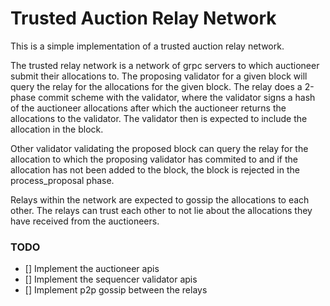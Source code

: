 # Trusted Auction Relay Network

This is a simple implementation of a trusted auction relay network. 

The trusted relay network is a network of grpc servers to which auctioneer submit their allocations to. The proposing validator for a given block will query the relay for the
allocations for the given block. The relay does a 2-phase commit scheme with the validator, where the validator signs a hash of the auctioneer allocations 
after which the auctioneer returns the allocations to the validator. The validator then is expected to include the allocation in the block.

Other validator validating the proposed block can query the relay for the allocation to which the proposing validator has commited to and if the 
allocation has not been added to the block, the block is rejected in the process_proposal phase.

Relays within the network are expected to gossip the allocations to each other. The relays can trust each other to not lie about the allocations they have received from the auctioneers.

### TODO

- [] Implement the auctioneer apis 
- [] Implement the sequencer validator apis
- [] Implement p2p gossip between the relays 